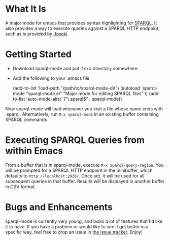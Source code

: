 # What It Is

A major mode for emacs that provides syntax highlighting for
[SPARQL](http://www.w3.org/TR/sparql11-query/). It also provides a way
to execute queries against a SPARQL HTTP endpoint, such as is provided
by [Joseki](http://www.joseki.org/).

# Getting Started

* Download sparql-mode and put it in a directory somewhere.
* Add the following to your .emacs file

    (add-to-list 'load-path "/path/to/sparql-mode-dir")
    (autoload 'sparql-mode "sparql-mode.el"
      "Major mode for editing SPARQL files" t)
    (add-to-list 'auto-mode-alist '("\\.sparql$" . sparql-mode))
  
Now sparql-mode will load whenever you visit a file whose name ends
with .sparql. Alternatively, run `M-x sparql-mode` in an existing
buffer containing SPARQL commands

# Executing SPARQL Queries from within Emacs

From a buffer that is in sparql-mode, execute `M-x
sparql-query-region`. You will be prompted for a SPARQL HTTP endpoint
in the minibuffer, which defaults to `http://localhost:2020/`. Once
set, it will be used for all subsequent queries in that buffer.
Results will be displayed in another buffer in CSV format. 

# Bugs and Enhancements

sparql-mode is currently very young, and lacks a lot of features that
I'd like it to have. If you have a problem or would like to see it get
better in a specific way, feel free to drop an issue in
[the issue tracker](https://github.com/candera/sparql-mode/issues).
Enjoy!
